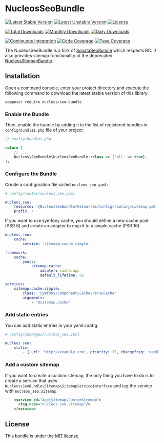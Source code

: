 NucleosSeoBundle
======================
[![Latest Stable Version](https://poser.pugx.org/nucleos/seo-bundle/v/stable)](https://packagist.org/packages/nucleos/seo-bundle)
[![Latest Unstable Version](https://poser.pugx.org/nucleos/seo-bundle/v/unstable)](https://packagist.org/packages/nucleos/seo-bundle)
[![License](https://poser.pugx.org/nucleos/seo-bundle/license)](https://packagist.org/packages/nucleos/seo-bundle)

[![Total Downloads](https://poser.pugx.org/nucleos/seo-bundle/downloads)](https://packagist.org/packages/nucleos/seo-bundle)
[![Monthly Downloads](https://poser.pugx.org/nucleos/seo-bundle/d/monthly)](https://packagist.org/packages/nucleos/seo-bundle)
[![Daily Downloads](https://poser.pugx.org/nucleos/seo-bundle/d/daily)](https://packagist.org/packages/nucleos/seo-bundle)

[![Continuous Integration](https://github.com/nucleos/NucleosSeoBundle/actions/workflows/continuous-integration.yml/badge.svg?event=push)](https://github.com/nucleos/NucleosSeoBundle/actions?query=workflow%3A"Continuous+Integration"+event%3Apush)
[![Code Coverage](https://codecov.io/gh/nucleos/NucleosSeoBundle/graph/badge.svg)](https://codecov.io/gh/nucleos/NucleosSeoBundle)
[![Type Coverage](https://shepherd.dev/github/nucleos/NucleosSeoBundle/coverage.svg)](https://shepherd.dev/github/nucleos/NucleosSeoBundle)

The NucleosSeoBundle is a fork of [SonataSeoBundle](https://github.com/sonata-project/SonataSeoBundle/) which respects BC. It also provides sitemap functionality of the deprecated [NucleosSitemapBundle](https://github.com/nucleos/NucleosSitemapBundle).

## Installation

Open a command console, enter your project directory and execute the following command to download the latest stable version of this library:

```
composer require nucleos/seo-bundle
```


### Enable the Bundle

Then, enable the bundle by adding it to the list of registered bundles in `config/bundles.php` file of your project:

```php
// config/bundles.php

return [
    // ...
    Nucleos\SeoBundle\NucleosSeoBundle::class => ['all' => true],
];
```

### Configure the Bundle

Create a configuration file called `nucleos_seo.yaml`:

```yaml
# config/routes/nucleos_seo.yaml

nucleos_seo:
    resource: '@NucleosSeoBundle/Resources/config/routing/sitemap.yml'
    prefix: /
```

If you want to use symfony cache, you should define a new cache pool (PSR 6) and create an adapter to map it to a simple cache (PSR 16):

```yaml
nucleos_seo:
    cache:
        service: 'sitemap.cache.simple'

framework:
    cache:
        pools:
            sitemap.cache:
                adapter: cache.app
                default_lifetime: 60

services:
    sitemap.cache.simple:
        class: 'Symfony\Component\Cache\Psr16Cache'
        arguments:
            - '@sitemap.cache'
```


### Add static entries

You can add static entries in your yaml config:

```yaml
# config/packages/nucleos_seo.yaml

nucleos_seo:
    static:
        - { url: 'http://example.com', priority: 75, changefreq: 'weekly' }
```

### Add a custom sitemap

If you want to create a custom sitemap, the only thing you have to do is to create a service that uses
`Nucleos\SeoBundle\Sitemap\SitemapServiceInterface` and tag the service with `nucleos_seo.sitemap`.

```xml
    <service id="App\Sitemap\CustomSitemap">
      <tag name="nucleos_seo.sitemap"/>
    </service>
```

## License

This bundle is under the [MIT license](LICENSE.md).

